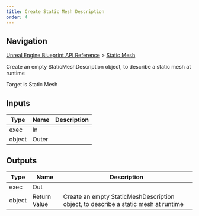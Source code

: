 ```yaml
---
title: Create Static Mesh Description
order: 4
---
```

## Navigation

[Unreal Engine Blueprint API Reference](https://dev.epicgames.com/documentation/en-us/unreal-engine/BlueprintAPI) > [Static Mesh](https://dev.epicgames.com/documentation/en-us/unreal-engine/BlueprintAPI/StaticMesh)

Create an empty StaticMeshDescription object, to describe a static mesh at runtime

Target is Static Mesh

## Inputs

| Type | Name | Description |
| --- | --- | --- |
| exec | In |  |
| object | Outer |  |

## Outputs

| Type | Name | Description |
| --- | --- | --- |
| exec | Out |  |
| object | Return Value | Create an empty StaticMeshDescription object, to describe a static mesh at runtime |
